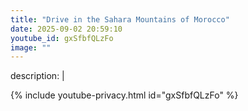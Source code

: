 ```yaml
---
title: "Drive in the Sahara Mountains of Morocco"
date: 2025-09-02 20:59:10 
youtube_id: gxSfbfQLzFo
image: ""
---
```

description: |
  
{% include youtube-privacy.html id="gxSfbfQLzFo" %}
